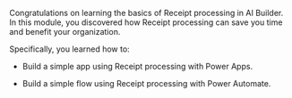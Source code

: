 Congratulations on learning the basics of Receipt processing in AI Builder. In this module, you discovered how Receipt processing can save you time and benefit your organization.

Specifically, you learned how to:

- Build a simple app using Receipt processing with Power Apps.

- Build a simple flow using Receipt processing with Power Automate.
